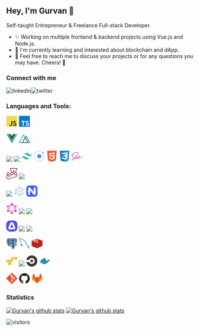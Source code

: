## Hey, I'm Gurvan 👋

Self-taught Entrepreneur & Freelance Full-stack Developer.

- ✨ Working on multiple frontend & backend projects using Vue.js and Node.js.
- 🌱 I'm currently learning and interested about blockchain and dApp.
- 💬 Feel free to reach me to discuss your projects or for any questions you may have. Cheers! 🍻

### Connect with me

[<img align="left" alt="linkedin" src="https://img.shields.io/badge/linkedin-%230077B5.svg?&style=for-the-badge&logo=linkedin&logoColor=white" />](https://www.linkedin.com/in/gurvan-campion/)
[<img align="left" alt="twitter" src="https://img.shields.io/badge/twitter-%231DA1F2.svg?&style=for-the-badge&logo=twitter&logoColor=white" />](https://twitter.com/Gurvan_GusS)

<br />

### Languages and Tools:

<code><img height="30" src="https://raw.githubusercontent.com/devicons/devicon/00f02ef57fb7601fd1ddcc2fe6fe670fef3ae3e4/icons/javascript/javascript-original.svg"></code>
<code><img height="30" src="https://raw.githubusercontent.com/devicons/devicon/00f02ef57fb7601fd1ddcc2fe6fe670fef3ae3e4/icons/typescript/typescript-original.svg"></code>

<code><img height="30" src="https://raw.githubusercontent.com/devicons/devicon/00f02ef57fb7601fd1ddcc2fe6fe670fef3ae3e4/icons/vuejs/vuejs-original.svg"></code>
<code><img height="30" src="https://raw.githubusercontent.com/devicons/devicon/00f02ef57fb7601fd1ddcc2fe6fe670fef3ae3e4/icons/nuxtjs/nuxtjs-original.svg"></code>

<code><img height="30" src="https://cdn.jsdelivr.net/npm/simple-icons@v5/icons/vuetify.svg"></code>
<code><img height="30" src="https://cdn.jsdelivr.net/npm/simple-icons@v5/icons/buefy.svg"></code>
<code><img height="30" src="https://raw.githubusercontent.com/devicons/devicon/00f02ef57fb7601fd1ddcc2fe6fe670fef3ae3e4/icons/tailwindcss/tailwindcss-plain.svg"></code>
<code><img height="30" src="https://raw.githubusercontent.com/devicons/devicon/00f02ef57fb7601fd1ddcc2fe6fe670fef3ae3e4/icons/ionic/ionic-original.svg"></code>
<code><img height="30" src="https://raw.githubusercontent.com/devicons/devicon/00f02ef57fb7601fd1ddcc2fe6fe670fef3ae3e4/icons/html5/html5-original.svg"></code>
<code><img height="30" src="https://raw.githubusercontent.com/devicons/devicon/00f02ef57fb7601fd1ddcc2fe6fe670fef3ae3e4/icons/css3/css3-original.svg"></code>
<code><img height="30" src="https://raw.githubusercontent.com/devicons/devicon/00f02ef57fb7601fd1ddcc2fe6fe670fef3ae3e4/icons/sass/sass-original.svg"></code>

<code><img height="30" src="https://raw.githubusercontent.com/devicons/devicon/00f02ef57fb7601fd1ddcc2fe6fe670fef3ae3e4/icons/jest/jest-plain.svg"></code>
<code><img height="30" src="https://cdn.jsdelivr.net/npm/simple-icons@v5/icons/cypress.svg"></code>

<code><img height="30" src="https://cdn.jsdelivr.net/npm/simple-icons@v5/icons/capacitor.svg"></code>
<code><img height="30" src="https://raw.githubusercontent.com/devicons/devicon/00f02ef57fb7601fd1ddcc2fe6fe670fef3ae3e4/icons/electron/electron-original.svg"></code>
<code><img height="30" src="https://raw.githubusercontent.com/github/explore/master/topics/nativescript/nativescript.png"></code>

<code><img height="30" src="https://raw.githubusercontent.com/devicons/devicon/00f02ef57fb7601fd1ddcc2fe6fe670fef3ae3e4/icons/graphql/graphql-plain.svg"></code>
<code><img height="30" src="https://i.imgur.com/Y5BgDGl.png"></code>
<code><img height="30" src="https://typegraphql.com/img/logo.png"></code>

<code><img height="30" src="https://raw.githubusercontent.com/devicons/devicon/00f02ef57fb7601fd1ddcc2fe6fe670fef3ae3e4/icons/adonisjs/adonisjs-original.svg"></code>
<code><img height="30" src="https://cdn.jsdelivr.net/npm/simple-icons@v5/icons/fastify.svg"></code>
<code><img height="30" src="https://cdn.worldvectorlogo.com/logos/prisma-2.svg"></code>

<code><img height="30" src="https://raw.githubusercontent.com/devicons/devicon/00f02ef57fb7601fd1ddcc2fe6fe670fef3ae3e4/icons/postgresql/postgresql-original.svg"></code>
<code><img height="30" src="https://raw.githubusercontent.com/devicons/devicon/00f02ef57fb7601fd1ddcc2fe6fe670fef3ae3e4/icons/mysql/mysql-original.svg"></code>
<code><img height="30" src="https://raw.githubusercontent.com/devicons/devicon/00f02ef57fb7601fd1ddcc2fe6fe670fef3ae3e4/icons/redis/redis-original.svg"></code>

<code><img height="30" src="https://raw.githubusercontent.com/devicons/devicon/00f02ef57fb7601fd1ddcc2fe6fe670fef3ae3e4/icons/amazonwebservices/amazonwebservices-original.svg"></code>
<code><img height="30" src="https://i.imgur.com/4jyOst8.png"></code>
<code><img height="30" src="https://raw.githubusercontent.com/devicons/devicon/00f02ef57fb7601fd1ddcc2fe6fe670fef3ae3e4/icons/circleci/circleci-plain.svg"></code>
<code><img height="30" src="https://raw.githubusercontent.com/devicons/devicon/00f02ef57fb7601fd1ddcc2fe6fe670fef3ae3e4/icons/docker/docker-original.svg"></code>

<code><img height="30" src="https://raw.githubusercontent.com/devicons/devicon/00f02ef57fb7601fd1ddcc2fe6fe670fef3ae3e4/icons/git/git-original.svg"></code>
<code><img height="30" src="https://raw.githubusercontent.com/devicons/devicon/00f02ef57fb7601fd1ddcc2fe6fe670fef3ae3e4/icons/github/github-original.svg"></code>
<code><img height="30" src="https://raw.githubusercontent.com/devicons/devicon/00f02ef57fb7601fd1ddcc2fe6fe670fef3ae3e4/icons/gitlab/gitlab-original.svg"></code>


### Statistics

[![Gurvan's github stats](https://github-readme-stats.vercel.app/api?count_private=true&show_icons=true&theme=vue-dark&username=gurvan-guss)](https://github.com/anuraghazra/github-readme-stats)
[![Gurvan's github stats](https://github-readme-stats.vercel.app/api/top-langs/?count_private=true&show_icons=true&theme=vue-dark&username=gurvan-guss&layout=compact)](https://github.com/anuraghazra/github-readme-stats)

![visitors](https://visitor-badge.glitch.me/badge?page_id=gurvan-guss)
